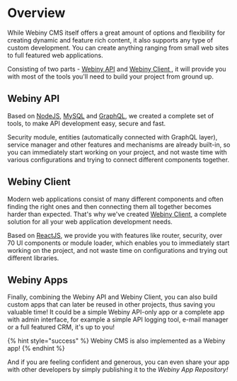 # Overview

While Webiny CMS itself offers a great amount of options and flexibility for creating dynamic and feature rich content, it also supports any type of custom development. You can create anything ranging from small web sites to full featured web applications.

Consisting of two parts - [Webiny API](../t/#webiny-apis) and [Webiny Client ](../t/#webiny-spa), it will provide you with most of the tools you'll need to build your project from ground up.

## Webiny API

Based on [NodeJS](https://nodejs.org/), [MySQL](https://www.mysql.com/) and [GraphQL](http://graphql.org/), we created a complete set of tools, to make API development easy, secure and fast.

Security module, entities \(automatically connected with GraphQL layer\), service manager and other features and mechanisms are already built-in, so you can immediately start working on your project, and not waste time with various configurations and trying to connect different components together. 

## Webiny Client

Modern web applications consist of many different components and often finding the right ones and then connecting them all together becomes harder than expected. That's why we've created [Webiny Client](../t/develop-a-simple-app/untitled-1/), a complete solution for all your web application development needs. 

Based on [ReactJS](https://reactjs.org/), we provide you with features like router, security, over 70 UI components or module loader, which enables you to immediately start working on the project, and not waste time on configurations and trying out different libraries. 

## Webiny Apps

Finally, combining the Webiny API and Webiny Client, you can also build custom apps that can later be reused in other projects, thus saving you valuable time! It could be a simple Webiny API-only app or a complete app with admin interface, for example a simple API logging tool, e-mail manager or a full featured CRM, it's up to you!

{% hint style="success" %}
Webiny CMS is also implemented as a Webiny app!
{% endhint %}

And if you are feeling confident and generous, you can even share your app with other developers by simply publishing it to the _Webiny App Repository!_

